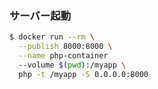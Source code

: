 ### サーバー起動
```bash
$ docker run --rm \
  --publish 8000:8000 \
  --name php-container
  --volume $(pwd):/myapp \
  php -t /myapp -S 0.0.0.0:8000
```
